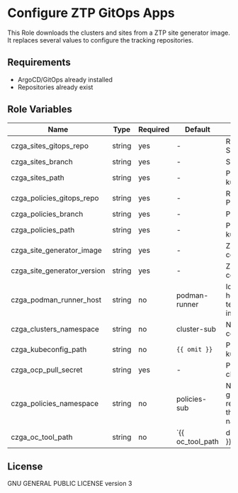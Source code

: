 Configure ZTP GitOps Apps
=========

This Role downloads the clusters and sites from a ZTP site generator image. It replaces several values to configure the tracking repositories.

Requirements
------------

* ArgoCD/GitOps already installed
* Repositories already exist

Role Variables
--------------

Name                        | Type   | Required | Default                                            | Description
--------------------------- | ------ | -------- | -------------------------------------------------- | -------------------------------------------------------------
czga_sites_gitops_repo      | string | yes      | -                                                  | Repository where SiteConfig can be found.
czga_sites_branch           | string | yes      | -                                                  | SiteConfig repo's branch.
czga_sites_path             | string | yes      | -                                                  | Path to find SiteConfig's kustomize file in the repo.
czga_policies_gitops_repo   | string | yes      | -                                                  | Repository where Policies can be found.
czga_policies_branch        | string | yes      | -                                                  | Policies repo's branch.
czga_policies_path          | string | yes      | -                                                  | Path to find Policies' kustomize file in the repo.
czga_site_generator_image   | string | yes      | -                                                  | ZTP site generator container image
czga_site_generator_version | string | yes      | -                                                  | ZTP site generator container version
czga_podman_runner_host     | string | no       | podman-runner                                      |  Identity of the inventory host pulling the sites template generator image.
czga_clusters_namespace     | string | no       | cluster-sub                                        | Namespace for the site config resources.
czga_kubeconfig_path        | string | no       | `{{ omit }}`                                       | Path to the ACM hub kubeconfig file.
czga_ocp_pull_secret        | string | yes      | -                                                  | Pull secret for the Spoke cluster.
czga_policies_namespace     | string | no       | policies-sub                                       | Namespace for the policy generator template resources. It can not be the sabe as the clusters namespace.
czga_oc_tool_path           | string | no       | `{{ oc_tool_path | default('/usr/local/bin/oc) }}` | Path to the OpenShift Command Line Interface binary.

License
-------

GNU GENERAL PUBLIC LICENSE version 3

